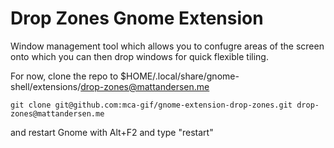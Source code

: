 # Drop Zones Gnome Extension

Window management tool which allows you to confugre areas of the screen onto which you can then drop windows for quick flexible tiling.


For now, clone the repo to $HOME/.local/share/gnome-shell/extensions/drop-zones@mattandersen.me
```
git clone git@github.com:mca-gif/gnome-extension-drop-zones.git drop-zones@mattandersen.me
```

and restart Gnome with Alt+F2 and type "restart"
